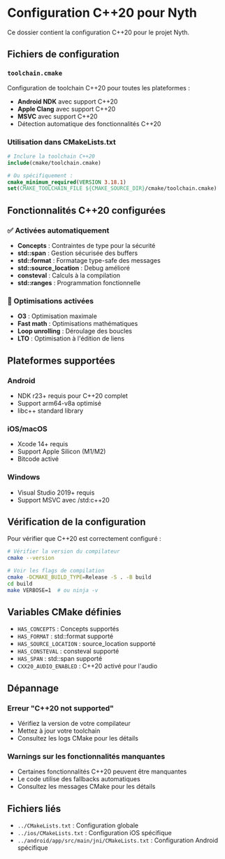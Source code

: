 # Configuration C++20 pour Nyth

Ce dossier contient la configuration C++20 pour le projet Nyth.

## Fichiers de configuration

### `toolchain.cmake`
Configuration de toolchain C++20 pour toutes les plateformes :
- **Android NDK** avec support C++20
- **Apple Clang** avec support C++20
- **MSVC** avec support C++20
- Détection automatique des fonctionnalités C++20

### Utilisation dans CMakeLists.txt

```cmake
# Inclure la toolchain C++20
include(cmake/toolchain.cmake)

# Ou spécifiquement :
cmake_minimum_required(VERSION 3.18.1)
set(CMAKE_TOOLCHAIN_FILE ${CMAKE_SOURCE_DIR}/cmake/toolchain.cmake)
```

## Fonctionnalités C++20 configurées

### ✅ Activées automatiquement
- **Concepts** : Contraintes de type pour la sécurité
- **std::span** : Gestion sécurisée des buffers
- **std::format** : Formatage type-safe des messages
- **std::source_location** : Debug amélioré
- **consteval** : Calculs à la compilation
- **std::ranges** : Programmation fonctionnelle

### 🚀 Optimisations activées
- **O3** : Optimisation maximale
- **Fast math** : Optimisations mathématiques
- **Loop unrolling** : Déroulage des boucles
- **LTO** : Optimisation à l'édition de liens

## Plateformes supportées

### Android
- NDK r23+ requis pour C++20 complet
- Support arm64-v8a optimisé
- libc++ standard library

### iOS/macOS
- Xcode 14+ requis
- Support Apple Silicon (M1/M2)
- Bitcode activé

### Windows
- Visual Studio 2019+ requis
- Support MSVC avec /std:c++20

## Vérification de la configuration

Pour vérifier que C++20 est correctement configuré :

```bash
# Vérifier la version du compilateur
cmake --version

# Voir les flags de compilation
cmake -DCMAKE_BUILD_TYPE=Release -S . -B build
cd build
make VERBOSE=1  # ou ninja -v
```

## Variables CMake définies

- `HAS_CONCEPTS` : Concepts supportés
- `HAS_FORMAT` : std::format supporté
- `HAS_SOURCE_LOCATION` : source_location supporté
- `HAS_CONSTEVAL` : consteval supporté
- `HAS_SPAN` : std::span supporté
- `CXX20_AUDIO_ENABLED` : C++20 activé pour l'audio

## Dépannage

### Erreur "C++20 not supported"
- Vérifiez la version de votre compilateur
- Mettez à jour votre toolchain
- Consultez les logs CMake pour les détails

### Warnings sur les fonctionnalités manquantes
- Certaines fonctionnalités C++20 peuvent être manquantes
- Le code utilise des fallbacks automatiques
- Consultez les messages CMake pour les détails

## Fichiers liés

- `../CMakeLists.txt` : Configuration globale
- `../ios/CMakeLists.txt` : Configuration iOS spécifique
- `../android/app/src/main/jni/CMakeLists.txt` : Configuration Android spécifique
